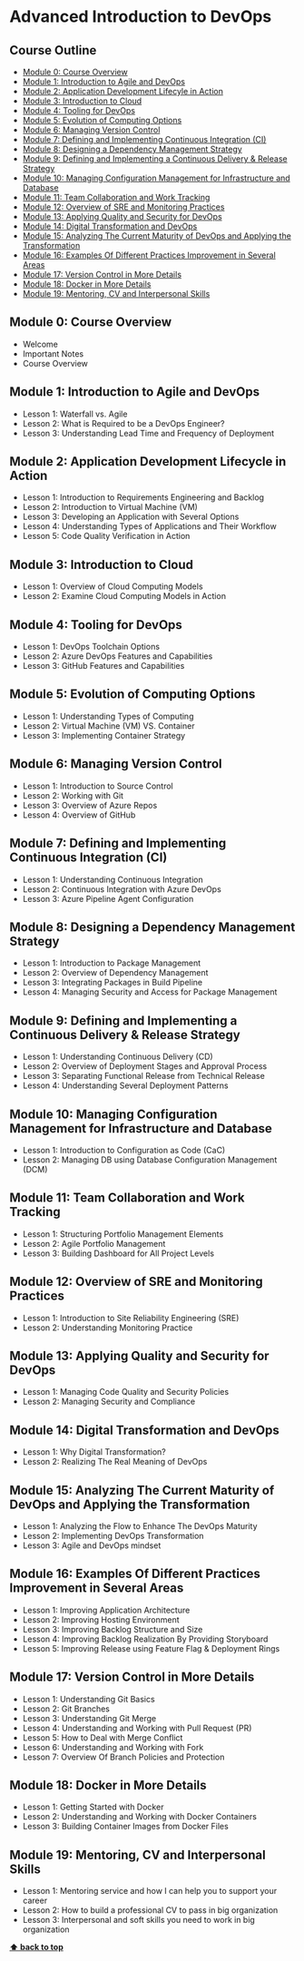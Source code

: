 
# Advanced Introduction to DevOps

## Course Outline

  - [Module 0: Course Overview](#module-0-course-overview)
  - [Module 1: Introduction to Agile and DevOps](#module-1-introduction-to-agile-and-devops)
  - [Module 2: Application Development Lifecyle in Action](#module-2-application-development-lifecyle-in-action)
  - [Module 3: Introduction to Cloud](#module-3-introduction-to-cloud)
  - [Module 4: Tooling for DevOps](#module-4-tooling-for-devops)
  - [Module 5: Evolution of Computing Options](#module-5-evolution-of-computing-options)
  - [Module 6: Managing Version Control](#module-6-managing-version-control)
  - [Module 7: Defining and Implementing Continuous Integration (CI)](#module-7-defining-and-implementing-continuous-integration-ci)
  - [Module 8: Designing a Dependency Management Strategy](#module-8-designing-a-dependency-management-strategy)
  - [Module 9: Defining and Implementing a Continuous Delivery & Release Strategy](#module-9-defining-and-implementing-a-continuous-delivery--release-strategy)
  - [Module 10: Managing Configuration Management for Infrastructure and Database](#module-10-managing-configuration-management-for-infrastructure-and-database)
  - [Module 11: Team Collaboration and Work Tracking](#module-11-team-collaboration-and-work-tracking)
  - [Module 12: Overview of SRE and Monitoring Practices](#module-12-overview-of-sre-and-monitoring-practices)
  - [Module 13: Applying Quality and Security for DevOps](#module-13-applying-quality-and-security-for-devops)
  - [Module 14: Digital Transformation and DevOps](#module-14-digital-transformation-and-devops)
  - [Module 15: Analyzing The Current Maturity of DevOps and Applying the Transformation](#module-15-analyzing-the-current-maturity-of-devops-and-applying-the-transformation)
  - [Module 16: Examples Of Different Practices Improvement in Several Areas](#module-16-examples-of-different-practices-improvement-in-several-areas)
  - [Module 17: Version Control in More Details](#module-17-version-control-in-more-details)
  - [Module 18: Docker in More Details](#module-18-docker-in-more-details)
  - [Module 19: Mentoring, CV and Interpersonal Skills](#module-19-mentoring-cv-and-interpersonal-skills)

## Module 0: Course Overview
 - Welcome 
 - Important Notes
 - Course Overview

## Module 1: Introduction to Agile and DevOps
 - Lesson 1: Waterfall vs. Agile 
 - Lesson 2: What is Required to be a DevOps Engineer? 
 - Lesson 3: Understanding Lead Time and Frequency of Deployment

## Module 2: Application Development Lifecycle in Action
 - Lesson 1: Introduction to Requirements Engineering and Backlog
 - Lesson 2: Introduction to Virtual Machine (VM)
 - Lesson 3: Developing an Application with Several Options
 - Lesson 4: Understanding Types of Applications and Their Workflow
 - Lesson 5: Code Quality Verification in Action

## Module 3: Introduction to Cloud
 - Lesson 1: Overview of Cloud Computing Models
 - Lesson 2: Examine Cloud Computing Models in Action

## Module 4: Tooling for DevOps
 - Lesson 1: DevOps Toolchain Options
 - Lesson 2: Azure DevOps Features and Capabilities 
 - Lesson 3: GitHub Features and Capabilities 
 
## Module 5: Evolution of Computing Options
 - Lesson 1: Understanding Types of Computing
 - Lesson 2: Virtual Machine (VM) VS. Container
 - Lesson 3: Implementing Container Strategy 
 
## Module 6: Managing Version Control
- Lesson 1: Introduction to Source Control
- Lesson 2: Working with Git
- Lesson 3: Overview of Azure Repos
- Lesson 4: Overview of GitHub
 
## Module 7: Defining and Implementing Continuous Integration (CI)
 - Lesson 1: Understanding Continuous Integration
 - Lesson 2: Continuous Integration with Azure DevOps
 - Lesson 3: Azure Pipeline Agent Configuration
 
## Module 8: Designing a Dependency Management Strategy
 - Lesson 1: Introduction to Package Management
 - Lesson 2: Overview of Dependency Management 
 - Lesson 3: Integrating Packages in Build Pipeline
 - Lesson 4: Managing Security and Access for Package Management
 
## Module 9: Defining and Implementing a Continuous Delivery & Release Strategy
 - Lesson 1: Understanding Continuous Delivery (CD)
 - Lesson 2: Overview of Deployment Stages and Approval Process
 - Lesson 3: Separating Functional Release from Technical Release 
 - Lesson 4: Understanding Several Deployment Patterns
 
## Module 10: Managing Configuration Management for Infrastructure and Database
 - Lesson 1: Introduction to Configuration as Code (CaC)
 - Lesson 2: Managing DB using Database Configuration Management (DCM)
 
## Module 11: Team Collaboration and Work Tracking
 - Lesson 1: Structuring Portfolio Management Elements
 - Lesson 2: Agile Portfolio Management
 - Lesson 3: Building Dashboard for All Project Levels
 
## Module 12: Overview of SRE and Monitoring Practices
 - Lesson 1: Introduction to Site Reliability Engineering (SRE)
 - Lesson 2: Understanding Monitoring Practice 

## Module 13: Applying Quality and Security for DevOps
 - Lesson 1: Managing Code Quality and Security Policies
 - Lesson 2: Managing Security and Compliance
 
## Module 14: Digital Transformation and DevOps
 - Lesson 1: Why Digital Transformation?
 - Lesson 2: Realizing The Real Meaning of DevOps
 
## Module 15: Analyzing The Current Maturity of DevOps and Applying the Transformation
 - Lesson 1: Analyzing the Flow to Enhance The DevOps Maturity
 - Lesson 2: Implementing DevOps Transformation
 - Lesson 3: Agile and DevOps mindset

## Module 16: Examples Of Different Practices Improvement in Several Areas
 - Lesson 1: Improving Application Architecture
 - Lesson 2: Improving Hosting Environment
 - Lesson 3: Improving Backlog Structure and Size
 - Lesson 4: Improving Backlog Realization By Providing Storyboard
 - Lesson 5: Improving Release using Feature Flag & Deployment Rings
 
## Module 17: Version Control in More Details 
 - Lesson 1: Understanding Git Basics
 - Lesson 2: Git Branches
 - Lesson 3: Understanding Git Merge
 - Lesson 4: Understanding and Working with Pull Request (PR)
 - Lesson 5: How to Deal with Merge Conflict
 - Lesson 6: Understanding and Working with Fork
 - Lesson 7: Overview Of Branch Policies and Protection

## Module 18: Docker in More Details 
 - Lesson 1: Getting Started with Docker
 - Lesson 2: Understanding and Working with Docker Containers
 - Lesson 3: Building Container Images from Docker Files

## Module 19: Mentoring, CV and Interpersonal Skills 
 - Lesson 1: Mentoring service and how I can help you to support your career
 - Lesson 2: How to build a professional CV to pass in big organization
 - Lesson 3: Interpersonal and soft skills you need to work in big organization

**[⬆ back to top](#advanced-introduction-to-devops)**